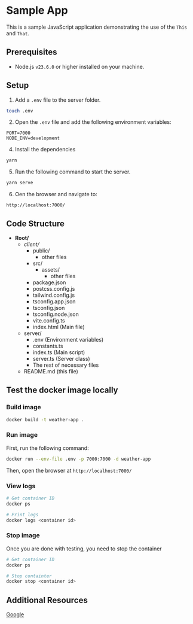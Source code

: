 
# Sample App

This is a sample JavaScript application demonstrating the use of the `This` and `That`.

## Prerequisites

- Node.js `v23.6.0` or higher installed on your machine.

## Setup

1. Add a `.env` file to the server folder.

```bash
touch .env
```

2. Open the `.env` file and add the following environment variables:

```
PORT=7000
NODE_ENV=development
```

4. Install the dependencies
```bash
yarn
```

5. Run the following command to start the server.
```bash
yarn serve
```

6. Oen the browser and navigate to:
```
http://localhost:7000/
```


## Code Structure

- **Root/**
    - *client/*
        - public/
            - other files
        - src/
            - assets/
                - other files        
        - package.json
        - postcss.config.js
        - tailwind.config.js
        - tsconfig.app.json
        - tsconfig.json
        - tsconfig.node.json
        - vite.config.ts
        - index.html (Main file)
    - server/
        - .env (Environment variables)
        - constants.ts
        - index.ts (Main script)
        - server.ts (Server class)
        - The rest of necessary files
    - README.md (this file)

## Test the docker image locally

### Build image


```bash
docker build -t weather-app .
```

### Run image

First, run the following command:

```bash
docker run --env-file .env -p 7000:7000 -d weather-app
```

Then, open the browser at `http://localhost:7000/`

### View logs

```bash
# Get container ID
docker ps

# Print logs
docker logs <container id>
```

### Stop image

Once you are done with testing, you need to stop the container

```bash
# Get container ID
docker ps

# Stop containter
docker stop <container id>
```

## Additional Resources

[Google](https://www.google.ca/)